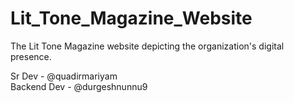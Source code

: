 # Lit_Tone_Magazine_Website
The Lit Tone Magazine website depicting the organization's digital presence.

Sr Dev - @quadirmariyam <br>
Backend Dev - @durgeshnunnu9
